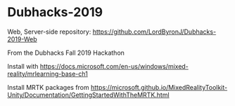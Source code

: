 # Dubhacks-2019
Web, Server-side repository: https://github.com/LordByronJ/Dubhacks-2019-Web

From the Dubhacks Fall 2019 Hackathon

Install with https://docs.microsoft.com/en-us/windows/mixed-reality/mrlearning-base-ch1

Install MRTK packages from https://microsoft.github.io/MixedRealityToolkit-Unity/Documentation/GettingStartedWithTheMRTK.html

